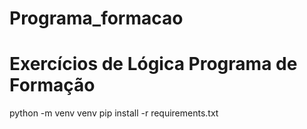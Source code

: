 # Programa_formacao
# Exercícios de Lógica Programa de Formação
python -m venv venv
pip install -r requirements.txt